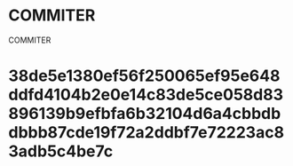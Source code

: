 # COMMITER
COMMITER






# 38de5e1380ef56f250065ef95e648ddfd4104b2e0e14c83de5ce058d83896139b9efbfa6b32104d6a4cbbdbdbbb87cde19f72a2ddbf7e72223ac83adb5c4be7c
